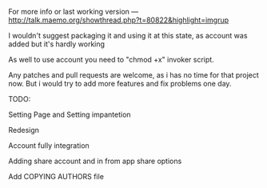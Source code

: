 For more info or last working version — http://talk.maemo.org/showthread.php?t=80822&highlight=imgrup



I wouldn't suggest packaging it and using it at this state, as account was added but it's hardly working



As well to use account you need to "chmod +x" invoker script.



Any patches and pull requests are welcome, as i has no time for that project now. But i would try to add more features and fix problems one day.



TODO:

Setting Page and Setting impantetion

Redesign

Account fully integration

Adding share account and in from app share options

Add COPYING AUTHORS file

